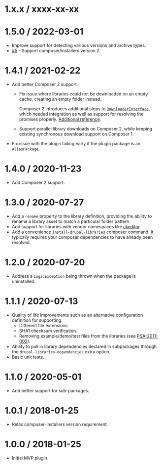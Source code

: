 1.x.x / xxxx-xx-xx
========================

1.5.0 / 2022-03-01
========================
* Improve support for detecting various versions and archive types.
* [#5](https://github.com/zodiacmedia/drupal-libraries-installer/pull/5) - Support composer/installers version 2.

1.4.1 / 2021-02-22
========================
* Add better Composer 2 support.

  * Fix issue where libraries could not be downloaded on an empty cache, creating an empty folder instead.

    Composer 2 introduces additional steps to [`DownloaderInterface`][composer-2-upgrade], which 
    needed integration as well as support for resolving the promises properly. [Additional reference][composer-2-download-support].
  * Support parallel library downloads on Composer 2, while keeping existing synchronous download support on Composer 1.
* Fix issue with the plugin failing early if the plugin package is an `AliasPackage`. 

1.4.0 / 2020-11-23
========================
* Add Composer 2 support.

1.3.0 / 2020-07-27
========================
* Add a `rename` property to the library definition, providing the ability to
    rename a library asset to match a particular folder pattern.
* Add support for libraries with vendor namespaces like [ckeditor][ckeditor-downloads].
* Add a convenience `install-drupal-libraries` composer command. It typically
    requires your composer dependencies to have already been resolved.

1.2.0 / 2020-07-20
========================
* Address a `LogicException` being thrown when the package is uninstalled.

1.1.1 / 2020-07-13
========================

* Quality of life improvements such as an alternative configuration
definition for supporting:
    * Different file extensions.
    * SHA1 checksum verification.
    * Removing example/demo/test files from the libraries (see [PSA-2011-002](https://www.drupal.org/node/1189632)).
* Ability to pull in library dependencies declared in subpackages through the
`drupal-libraries-dependencies` extra option.
* Basic unit tests.

1.1.0 / 2020-05-01
========================
* Add better support for sub-packages.

1.0.1 / 2018-01-25 
========================
* Relax composer-installers version requirement.

1.0.0 / 2018-01-25 
========================
* Initial MVP plugin.

[composer-2-upgrade]: https://getcomposer.org/upgrade/UPGRADE-2.0.md
[composer-2-download-support]: https://github.com/composer/composer/issues/9209
[ckeditor-downloads]: https://github.com/balbuf/drupal-libraries-installer/issues/6

